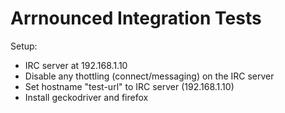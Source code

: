 # Arrnounced Integration Tests

Setup:
* IRC server at 192.168.1.10
* Disable any thottling (connect/messaging) on the IRC server
* Set hostname "test-url" to IRC server (192.168.1.10)
* Install geckodriver and firefox
